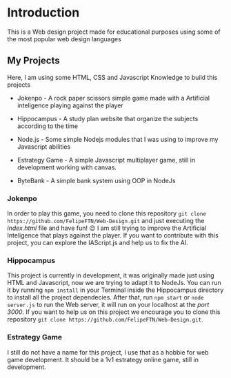 # Introduction

This is a Web design project made for educational purposes using some of the most popular web design languages 

## My Projects

Here, I am using some HTML, CSS and Javascript Knowledge to build this projects

- Jokenpo - A rock paper scissors simple game made with a Artificial inteligence playing against the player

- Hippocampus - A study plan website that organize the subjects according to the time

- Node.js - Some simple Nodejs modules that I was using to improve my Javascript abilities

- Estrategy Game - A simple Javascript multiplayer game, still in development working with canvas.

- ByteBank - A simple bank system using OOP in NodeJs

### Jokenpo

In order to play this game, you need to clone this repository ```git clone https://github.com/FelipeFTN/Web-Design.git``` and just executing the *index.html* file and have fun! 😉
I am still trying to improve the Artificial Inteligence that plays against the player. If you want to contribute with this project, you can explore the IAScript.js and help us to fix the AI.

### Hippocampus

This project is currently in development, it was originally made just using HTML and Javascript, now we are trying to adapt it to NodeJs.
You can run it by running ```npm install``` in your Terminal inside the Hippocampus directory to install all the project dependecies. After that, run ```npm start``` or ```node server.js``` to run the Web server, it will run on your localhost at the *port 3000*.
If you want to help us on this project we encourage you to clone this repository ```git clone https://github.com/FelipeFTN/Web-Design.git```.

### Estrategy Game

I still do not have a name for this project, I use that as a hobbie for web game development.
It should be a 1v1 estrategy online game, still in development.
